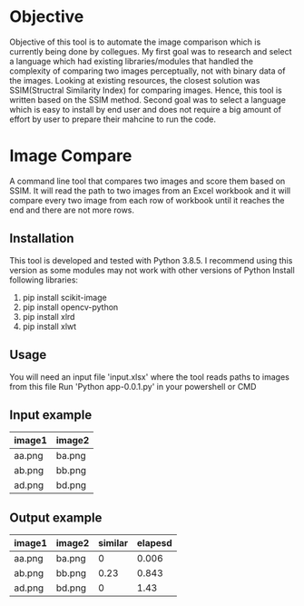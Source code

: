 Objective
=========
Objective of this tool is to automate the image comparison which is currently being done by collegues.
My first goal was to research and select a language which had existing libraries/modules that handled the complexity of comparing two images perceptually, not with binary data of the images. Looking at existing resources, the closest solution was SSIM(Structral Similarity Index) for comparing images. Hence, this tool is written based on the SSIM method. 
Second goal was to select a language which is easy to install by end user and does not require a big amount of effort by user to prepare their mahcine to run the code.

Image Compare
=============
A command line tool that compares two images and score them based on SSIM. It will read the path to two images from an Excel workbook and it will compare every two image from each row of workbook until it reaches the end and there are not more rows.


Installation
------------
This tool is developed and tested with Python 3.8.5. I recommend using this version as some modules may not work with other versions of Python
Install following libraries:
1. pip install scikit-image
2. pip install opencv-python
3. pip install xlrd
4. pip install xlwt

Usage
-----
You will need an input file 'input.xlsx' where the tool reads paths to images from this file
Run 'Python app-0.0.1.py' in your powershell or CMD

Input example
-------------
|image1|image2|
|---|---|
|aa.png|ba.png|
|ab.png|bb.png|
|ad.png|bd.png|

Output example
--------------
|image1|image2|similar|elapesd|
|---|---|---|---|
|aa.png|ba.png|0|0.006|
|ab.png|bb.png|0.23|0.843|
|ad.png|bd.png|0|1.43|
